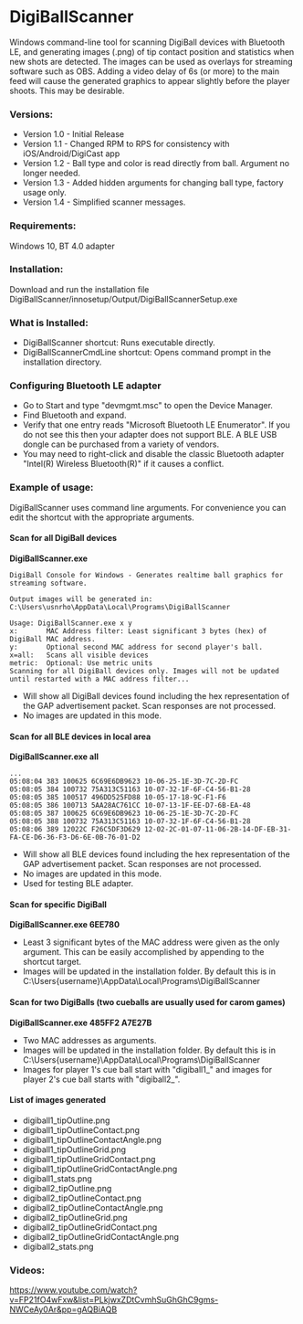 

# DigiBallScanner
Windows command-line tool for scanning DigiBall devices with Bluetooth LE, and generating images (.png) of tip contact position and statistics when new shots are detected. The images can be used as overlays for streaming software such as OBS. Adding a video delay of 6s (or more) to the main feed will cause the generated graphics to appear slightly before the player shoots. This may be desirable.

### Versions:
 - Version 1.0 - Initial Release
 - Version 1.1 - Changed RPM to RPS for consistency with iOS/Android/DigiCast app
 - Version 1.2 - Ball type and color is read directly from ball. Argument no longer needed.
 - Version 1.3 - Added hidden arguments for changing ball type, factory usage only.
 - Version 1.4 - Simplified scanner messages.

### Requirements:

Windows 10, BT 4.0 adapter

### Installation:

Download and run the installation file DigiBallScanner/innosetup/Output/DigiBallScannerSetup.exe

### What is Installed:

 - DigiBallScanner shortcut: Runs executable directly.
 - DigiBallScannerCmdLine shortcut: Opens command prompt in the installation directory.

### Configuring Bluetooth LE adapter

 - Go to Start and type "devmgmt.msc" to open the Device Manager.
 - Find Bluetooth and expand.
 - Verify that one entry reads "Microsoft Bluetooth LE Enumerator". If you do not see this then your adapter does not support BLE. A BLE USB dongle can be purchased from a variety of vendors.
 - You may need to right-click and disable the classic Bluetooth adapter "Intel(R) Wireless Bluetooth(R)" if it causes a conflict.

### Example of usage:

DigiBallScanner uses command line arguments. For convenience you can edit the shortcut with the appropriate arguments.

#### Scan for all DigiBall devices 

**DigiBallScanner.exe**

```
DigiBall Console for Windows - Generates realtime ball graphics for streaming software.

Output images will be generated in:
C:\Users\usnrho\AppData\Local\Programs\DigiBallScanner

Usage: DigiBallScanner.exe x y
x:       MAC Address filter: Least significant 3 bytes (hex) of DigiBall MAC address.
y:       Optional second MAC address for second player's ball.
x=all:   Scans all visible devices
metric:  Optional: Use metric units
Scanning for all DigiBall devices only. Images will not be updated until restarted with a MAC address filter...
```

 - Will show all DigiBall devices found including the hex representation of the GAP advertisement packet. Scan responses are not processed.
 - No images are updated in this mode.

#### Scan for all BLE devices in local area 

**DigiBallScanner.exe all**

```
...
05:08:04 383 100625 6C69E6DB9623 10-06-25-1E-3D-7C-2D-FC
05:08:05 384 100732 75A313C51163 10-07-32-1F-6F-C4-56-B1-28
05:08:05 385 100517 496DD525FD88 10-05-17-18-9C-F1-F6
05:08:05 386 100713 5AA28AC761CC 10-07-13-1F-EE-D7-6B-EA-48
05:08:05 387 100625 6C69E6DB9623 10-06-25-1E-3D-7C-2D-FC
05:08:05 388 100732 75A313C51163 10-07-32-1F-6F-C4-56-B1-28
05:08:06 389 12022C F26C5DF3D629 12-02-2C-01-07-11-06-2B-14-DF-EB-31-FA-CE-D6-36-F3-D6-6E-0B-76-01-D2
```

 - Will show all BLE devices found including the hex representation of the GAP advertisement packet. Scan responses are not processed.
 - No images are updated in this mode.
 - Used for testing BLE adapter.

#### Scan for specific DigiBall 

**DigiBallScanner.exe 6EE780**

 - Least 3 significant bytes of the MAC address were given as the only argument. This can be easily accomplished by appending to the shortcut target.
 - Images will be updated in the installation folder. By default this is in C:\Users\{username}\AppData\Local\Programs\DigiBallScanner
  
 #### Scan for two DigiBalls (two cueballs are usually used for carom games)

**DigiBallScanner.exe 485FF2 A7E27B**

 - Two MAC addresses as arguments.
 - Images will be updated in the installation folder. By default this is in C:\Users\{username}\AppData\Local\Programs\DigiBallScanner
 - Images for player 1's cue ball start with "digiball1_" and images for player 2's cue ball starts with "digiball2_".

#### List of images generated
 - digiball1_tipOutline.png
 - digiball1_tipOutlineContact.png
 - digiball1_tipOutlineContactAngle.png
 - digiball1_tipOutlineGrid.png
 - digiball1_tipOutlineGridContact.png 
 - digiball1_tipOutlineGridContactAngle.png
 - digiball1_stats.png
 - digiball2_tipOutline.png
 - digiball2_tipOutlineContact.png
 - digiball2_tipOutlineContactAngle.png
 - digiball2_tipOutlineGrid.png
 - digiball2_tipOutlineGridContact.png 
 - digiball2_tipOutlineGridContactAngle.png
 - digiball2_stats.png

### Videos:

https://www.youtube.com/watch?v=FP21fO4wFxw&list=PLkjwxZDtCvmhSuGhGhC9gms-NWCeAy0Ar&pp=gAQBiAQB


